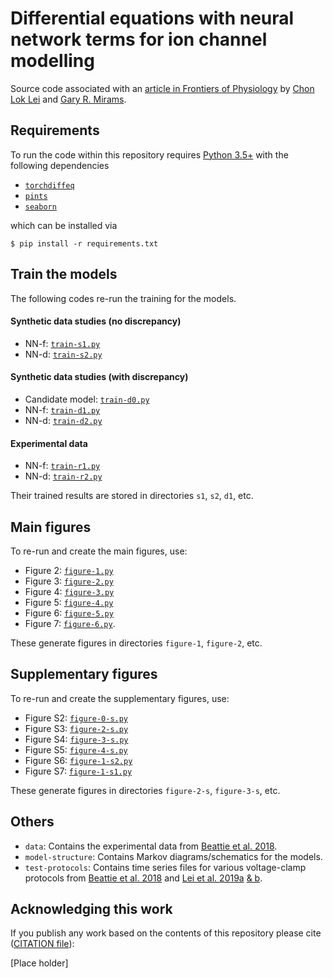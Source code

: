 # Differential equations with neural network terms for ion channel modelling

Source code associated with an [article in Frontiers of Physiology](.) by [Chon Lok Lei](https://chonlei.github.io/) and [Gary R. Mirams](https://www.maths.nottingham.ac.uk/plp/pmzgm/).


Requirements
------

To run the code within this repository requires [Python 3.5+](https://www.python.org/) with the following dependencies

- [`torchdiffeq`](https://github.com/rtqichen/torchdiffeq)
- [`pints`](https://github.com/pints-team/pints)
- [`seaborn`](https://seaborn.pydata.org)

which can be installed via
```
$ pip install -r requirements.txt
```


Train the models
------

The following codes re-run the training for the models.

#### Synthetic data studies (no discrepancy)

- NN-f: [`train-s1.py`](./train-s1.py)
- NN-d: [`train-s2.py`](./train-s2.py)

#### Synthetic data studies (with discrepancy)

- Candidate model: [`train-d0.py`](./train-d0.py)
- NN-f: [`train-d1.py`](./train-d1.py)
- NN-d: [`train-d2.py`](./train-d2.py)

#### Experimental data

- NN-f: [`train-r1.py`](./train-r1.py)
- NN-d: [`train-r2.py`](./train-r2.py)

Their trained results are stored in directories `s1`, `s2`, `d1`, etc.


Main figures
------

To re-run and create the main figures, use:
- Figure 2: [`figure-1.py`](./figure-1.py)
- Figure 3: [`figure-2.py`](./figure-2.py)
- Figure 4: [`figure-3.py`](./figure-3.py)
- Figure 5: [`figure-4.py`](./figure-4.py)
- Figure 6: [`figure-5.py`](./figure-5.py)
- Figure 7: [`figure-6.py`](./figure-6.py).

These generate figures in directories `figure-1`, `figure-2`, etc.


Supplementary figures
------

To re-run and create the supplementary figures, use:
- Figure S2: [`figure-0-s.py`](./figure-0-s.py)
- Figure S3: [`figure-2-s.py`](./figure-2-s.py)
- Figure S4: [`figure-3-s.py`](./figure-3-s.py)
- Figure S5: [`figure-4-s.py`](./figure-4-s.py)
- Figure S6: [`figure-1-s2.py`](./figure-1-s2.py)
- Figure S7: [`figure-1-s1.py`](./figure-1-s1.py)

These generate figures in directories `figure-2-s`, `figure-3-s`, etc.


Others
------

- `data`: Contains the experimental data from [Beattie et al. 2018](https://doi.org/10.1113/JP276068).
- `model-structure`: Contains Markov diagrams/schematics for the models.
- `test-protocols`: Contains time series files for various voltage-clamp protocols from [Beattie et al. 2018](https://doi.org/10.1113/JP276068) and [Lei et al. 2019a](https://doi.org/10.1016/j.bpj.2019.07.029) [& b](https://doi.org/10.1016/j.bpj.2019.07.030).


Acknowledging this work
------

If you publish any work based on the contents of this repository please cite ([CITATION file](.)):

[Place holder]
